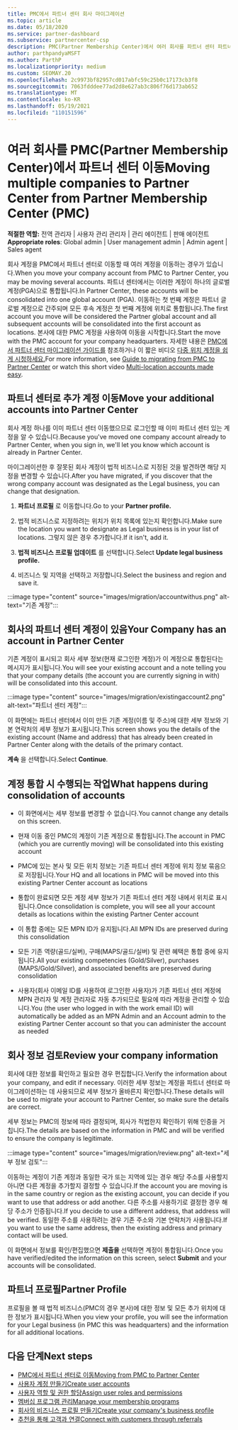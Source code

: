 ```yaml
---
title: PMC에서 파트너 센터 회사 마이그레이션
ms.topic: article
ms.date: 05/18/2020
ms.service: partner-dashboard
ms.subservice: partnercenter-csp
description: PMC(Partner Membership Center)에서 여러 회사를 파트너 센터 파트너 글로벌 계정으로 통합할 때 알아야 할 사항입니다.
author: parthpandyaMSFT
ms.author: ParthP
ms.localizationpriority: medium
ms.custom: SEOMAY.20
ms.openlocfilehash: 2c9973bf82957cd017abfc59c25b0c17173cb3f8
ms.sourcegitcommit: 7063fdddee77ad2d8e627ab3c806f76d173ab652
ms.translationtype: MT
ms.contentlocale: ko-KR
ms.lasthandoff: 05/19/2021
ms.locfileid: "110151596"
---
```

# <a name="moving-multiple-companies-to-partner-center-from-partner-membership-center-pmc"></a><span data-ttu-id="dc3f2-103">여러 회사를 PMC(Partner Membership Center)에서 파트너 센터 이동</span><span class="sxs-lookup"><span data-stu-id="dc3f2-103">Moving multiple companies to Partner Center from Partner Membership Center (PMC)</span></span>

<span data-ttu-id="dc3f2-104">**적절한 역할:** 전역 관리자 | 사용자 관리 관리자 | 관리 에이전트 | 판매 에이전트</span><span class="sxs-lookup"><span data-stu-id="dc3f2-104">**Appropriate roles**: Global admin | User management admin | Admin agent | Sales agent</span></span>

<span data-ttu-id="dc3f2-105">회사 계정을 PMC에서 파트너 센터로 이동할 때 여러 계정을 이동하는 경우가 있습니다.</span><span class="sxs-lookup"><span data-stu-id="dc3f2-105">When you move your company account from PMC to Partner Center, you may be moving several accounts.</span></span> <span data-ttu-id="dc3f2-106">파트너 센터에서는 이러한 계정이 하나의 글로벌 계정(PGA)으로 통합됩니다.</span><span class="sxs-lookup"><span data-stu-id="dc3f2-106">In Partner Center, these accounts will be consolidated into one global account (PGA).</span></span> <span data-ttu-id="dc3f2-107">이동하는 첫 번째 계정은 파트너 글로벌 계정으로 간주되며 모든 후속 계정은 첫 번째 계정에 위치로 통합됩니다.</span><span class="sxs-lookup"><span data-stu-id="dc3f2-107">The first account you move will be considered the Partner global account and all subsequent accounts will be consolidated into the first account as locations.</span></span> <span data-ttu-id="dc3f2-108">본사에 대한 PMC 계정을 사용하여 이동을 시작합니다.</span><span class="sxs-lookup"><span data-stu-id="dc3f2-108">Start the move with the PMC account for your company headquarters.</span></span> <span data-ttu-id="dc3f2-109">자세한 내용은 [PMC에서 파트너 센터 마이그레이션 가이드를](guide-to-migration.md) 참조하거나 이 짧은 비디오 [다중 위치 계정을 쉽게 시청하세요.](https://vimeo.com/290335248)</span><span class="sxs-lookup"><span data-stu-id="dc3f2-109">For more information, see [Guide to migrating from PMC to Partner Center](guide-to-migration.md) or watch this short video [Multi-location accounts made easy](https://vimeo.com/290335248).</span></span>

## <a name="move-your-additional-accounts-into-partner-center"></a><span data-ttu-id="dc3f2-110">파트너 센터로 추가 계정 이동</span><span class="sxs-lookup"><span data-stu-id="dc3f2-110">Move your additional accounts into Partner Center</span></span>

<span data-ttu-id="dc3f2-111">회사 계정 하나를 이미 파트너 센터 이동했으므로 로그인할 때 이미 파트너 센터 있는 계정을 알 수 있습니다.</span><span class="sxs-lookup"><span data-stu-id="dc3f2-111">Because you've moved one company account already to Partner Center, when you sign in, we'll let you know which account is already in Partner Center.</span></span>

<span data-ttu-id="dc3f2-112">마이그레이션한 후 잘못된 회사 계정이 법적 비즈니스로 지정된 것을 발견하면 해당 지정을 변경할 수 있습니다.</span><span class="sxs-lookup"><span data-stu-id="dc3f2-112">After you have migrated, if you discover that the wrong company account was designated as the Legal business, you can change that designation.</span></span>

1. <span data-ttu-id="dc3f2-113">**파트너 프로필** 로 이동합니다.</span><span class="sxs-lookup"><span data-stu-id="dc3f2-113">Go to your **Partner profile.**</span></span>

2. <span data-ttu-id="dc3f2-114">법적 비즈니스로 지정하려는 위치가 위치 목록에 있는지 확인합니다.</span><span class="sxs-lookup"><span data-stu-id="dc3f2-114">Make sure the location you want to designate as Legal business is in your list of locations.</span></span> <span data-ttu-id="dc3f2-115">그렇지 않은 경우 추가합니다.</span><span class="sxs-lookup"><span data-stu-id="dc3f2-115">If it isn't, add it.</span></span>

3. <span data-ttu-id="dc3f2-116">**법적 비즈니스 프로필 업데이트** 를 선택합니다.</span><span class="sxs-lookup"><span data-stu-id="dc3f2-116">Select **Update legal business profile.**</span></span>

4. <span data-ttu-id="dc3f2-117">비즈니스 및 지역을 선택하고 저장합니다.</span><span class="sxs-lookup"><span data-stu-id="dc3f2-117">Select the business and region and save it.</span></span>

:::image type="content" source="images/migration/accountwithus.png" alt-text="기존 계정":::

## <a name="your-company-has-an-account-in-partner-center"></a><span data-ttu-id="dc3f2-119">회사의 파트너 센터 계정이 있음</span><span class="sxs-lookup"><span data-stu-id="dc3f2-119">Your Company has an account in Partner Center</span></span>

<span data-ttu-id="dc3f2-120">기존 계정이 표시되고 회사 세부 정보(현재 로그인한 계정)가 이 계정으로 통합된다는 메시지가 표시됩니다.</span><span class="sxs-lookup"><span data-stu-id="dc3f2-120">You will see your existing account and a note telling you that your company details (the account you are currently signing in with) will be consolidated into this account.</span></span>

:::image type="content" source="images/migration/existingaccount2.png" alt-text="파트너 센터 계정":::

<span data-ttu-id="dc3f2-122">이 화면에는 파트너 센터에서 이미 만든 기존 계정(이름 및 주소)에 대한 세부 정보와 기본 연락처의 세부 정보가 표시됩니다.</span><span class="sxs-lookup"><span data-stu-id="dc3f2-122">This screen shows you the details of the existing account (Name and address) that has already been created in Partner Center along with the details of the primary contact.</span></span>

<span data-ttu-id="dc3f2-123">**계속** 을 선택합니다.</span><span class="sxs-lookup"><span data-stu-id="dc3f2-123">Select **Continue**.</span></span>

## <a name="what-happens-during-consolidation-of-accounts"></a><span data-ttu-id="dc3f2-124">계정 통합 시 수행되는 작업</span><span class="sxs-lookup"><span data-stu-id="dc3f2-124">What happens during consolidation of accounts</span></span>

- <span data-ttu-id="dc3f2-125">이 화면에서는 세부 정보를 변경할 수 없습니다.</span><span class="sxs-lookup"><span data-stu-id="dc3f2-125">You cannot change any details on this screen.</span></span>

- <span data-ttu-id="dc3f2-126">현재 이동 중인 PMC의 계정이 기존 계정으로 통합됩니다.</span><span class="sxs-lookup"><span data-stu-id="dc3f2-126">The account in PMC (which you are currently moving) will be consolidated into this existing account</span></span>

- <span data-ttu-id="dc3f2-127">PMC에 있는 본사 및 모든 위치 정보는 기존 파트너 센터 계정에 위치 정보 묶음으로 저장됩니다.</span><span class="sxs-lookup"><span data-stu-id="dc3f2-127">Your HQ and all locations in PMC will be moved into this existing Partner Center account as locations</span></span>

- <span data-ttu-id="dc3f2-128">통합이 완료되면 모든 계정 세부 정보가 기존 파트너 센터 계정 내에서 위치로 표시됩니다.</span><span class="sxs-lookup"><span data-stu-id="dc3f2-128">Once consolidation is complete, you will see all your account details as locations within the existing Partner Center account</span></span>

- <span data-ttu-id="dc3f2-129">이 통합 중에는 모든 MPN ID가 유지됩니다.</span><span class="sxs-lookup"><span data-stu-id="dc3f2-129">All MPN IDs are preserved during this consolidation</span></span>

- <span data-ttu-id="dc3f2-130">모든 기존 역량(골드/실버), 구매(MAPS/골드/실버) 및 관련 혜택은 통합 중에 유지됩니다.</span><span class="sxs-lookup"><span data-stu-id="dc3f2-130">All your existing competencies (Gold/Silver), purchases (MAPS/Gold/Silver), and associated benefits are preserved during consolidation</span></span>

- <span data-ttu-id="dc3f2-131">사용자(회사 이메일 ID를 사용하여 로그인한 사용자)가 기존 파트너 센터 계정에 MPN 관리자 및 계정 관리자로 자동 추가되므로 필요에 따라 계정을 관리할 수 있습니다.</span><span class="sxs-lookup"><span data-stu-id="dc3f2-131">You (the user who logged in with the work email ID) will automatically be added as an MPN Admin and an Account admin to the existing Partner Center account so that you can administer the account as needed</span></span>

## <a name="review-your-company-information"></a><span data-ttu-id="dc3f2-132">회사 정보 검토</span><span class="sxs-lookup"><span data-stu-id="dc3f2-132">Review your company information</span></span>

<span data-ttu-id="dc3f2-133">회사에 대한 정보를 확인하고 필요한 경우 편집합니다.</span><span class="sxs-lookup"><span data-stu-id="dc3f2-133">Verify the information about your company, and edit if necessary.</span></span>  <span data-ttu-id="dc3f2-134">이러한 세부 정보는 계정을 파트너 센터로 마이그레이션하는 데 사용되므로 세부 정보가 올바른지 확인합니다.</span><span class="sxs-lookup"><span data-stu-id="dc3f2-134">These details will be used to migrate your account to Partner Center, so make sure the details are correct.</span></span>

<span data-ttu-id="dc3f2-135">세부 정보는 PMC의 정보에 따라 결정되며, 회사가 적법한지 확인하기 위해 인증을 거칩니다.</span><span class="sxs-lookup"><span data-stu-id="dc3f2-135">The details are based on the information in PMC and will be verified to ensure the company is legitimate.</span></span>


:::image type="content" source="images/migration/review.png" alt-text="세부 정보 검토":::

<span data-ttu-id="dc3f2-137">이동하는 계정이 기존 계정과 동일한 국가 또는 지역에 있는 경우 해당 주소를 사용할지 아니면 다른 계정을 추가할지 결정할 수 있습니다.</span><span class="sxs-lookup"><span data-stu-id="dc3f2-137">If the account you are moving is in the same country or region as the existing account, you can decide if you want to use that address or add another.</span></span> <span data-ttu-id="dc3f2-138">다른 주소를 사용하기로 결정한 경우 해당 주소가 인증됩니다.</span><span class="sxs-lookup"><span data-stu-id="dc3f2-138">If you decide to use a different address, that address will be verified.</span></span> <span data-ttu-id="dc3f2-139">동일한 주소를 사용하려는 경우 기존 주소와 기본 연락처가 사용됩니다.</span><span class="sxs-lookup"><span data-stu-id="dc3f2-139">If you want to use the same address, then the existing address and primary contact will be used.</span></span>

<span data-ttu-id="dc3f2-140">이 화면에서 정보를 확인/편집했으면 **제출을** 선택하면 계정이 통합됩니다.</span><span class="sxs-lookup"><span data-stu-id="dc3f2-140">Once you have verified/edited the information on this screen, select **Submit** and your accounts will be consolidated.</span></span>

## <a name="partner-profile"></a><span data-ttu-id="dc3f2-141">파트너 프로필</span><span class="sxs-lookup"><span data-stu-id="dc3f2-141">Partner Profile</span></span>

<span data-ttu-id="dc3f2-142">프로필을 볼 때 법적 비즈니스(PMC의 경우 본사)에 대한 정보 및 모든 추가 위치에 대한 정보가 표시됩니다.</span><span class="sxs-lookup"><span data-stu-id="dc3f2-142">When you view your profile, you will see the information for your Legal business (in PMC this was headquarters) and the information for all additional locations.</span></span>

## <a name="next-steps"></a><span data-ttu-id="dc3f2-143">다음 단계</span><span class="sxs-lookup"><span data-stu-id="dc3f2-143">Next steps</span></span>

- [<span data-ttu-id="dc3f2-144">PMC에서 파트너 센터로 이동</span><span class="sxs-lookup"><span data-stu-id="dc3f2-144">Moving from PMC to Partner Center</span></span>](move-pmc-pc-map.md)
- [<span data-ttu-id="dc3f2-145">사용자 계정 만들기</span><span class="sxs-lookup"><span data-stu-id="dc3f2-145">Create user accounts</span></span>](create-user-accounts-and-set-permissions.md)
- [<span data-ttu-id="dc3f2-146">사용자 역할 및 권한 할당</span><span class="sxs-lookup"><span data-stu-id="dc3f2-146">Assign user roles and permissions</span></span>](permissions-overview.md)
- [<span data-ttu-id="dc3f2-147">멤버십 프로그램 관리</span><span class="sxs-lookup"><span data-stu-id="dc3f2-147">Manage your membership programs</span></span>](renew-mpn-offers.md)
- [<span data-ttu-id="dc3f2-148">회사의 비즈니스 프로필 만들기</span><span class="sxs-lookup"><span data-stu-id="dc3f2-148">Create your company's business profile</span></span>](create-a-marketing-profile.md)
- [<span data-ttu-id="dc3f2-149">추천을 통해 고객과 연결</span><span class="sxs-lookup"><span data-stu-id="dc3f2-149">Connect with customers through referrals</span></span>](manage-leads.md)

